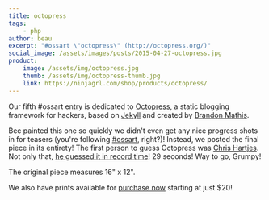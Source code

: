 ```yaml
---
title: octopress
tags:
    - php
author: beau
excerpt: "#ossart \"octopress\" (http://octopress.org/)"
social_image: /assets/images/posts/2015-04-27-octopress.jpg
product:
    image: /assets/img/octopress.jpg
    thumb: /assets/img/octopress-thumb.jpg
    link: https://ninjagrl.com/shop/products/octopress/
---
```


Our fifth #ossart entry is dedicated to [Octopress](http://octopress.org/), a static blogging framework for hackers, based on [Jekyll](http://jekyllrb.com/) and created by [Brandon Mathis](https://twitter.com/imathis).

Bec painted this one so quickly we didn't even get any nice progress shots in for teasers (you're following <a href="https://twitter.com/search?q=%23ossart">#ossart</a>, right?)! Instead, we posted the final piece in its entirety! The first person to guess Octopress was [Chris Hartjes](https://twitter.com/grmpyprogrammer). Not only that, [he guessed it in record time](https://twitter.com/grmpyprogrammer/status/592657909584162816)! 29 seconds! Way to go, Grumpy!

The original piece measures 16" x 12".

We also have prints available for <a href="{{ page.product.link }}">purchase now</a> starting at just $20!
